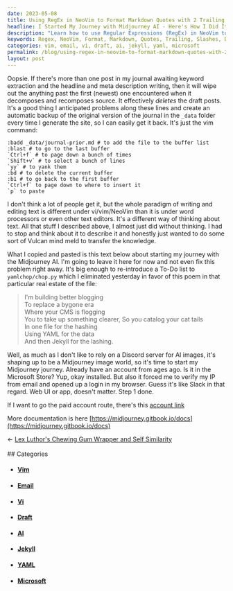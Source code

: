 ```yaml
---
date: 2023-05-08
title: Using RegEx in NeoVim to Format Markdown Quotes with 2 Trailing Slashes
headline: I Started My Journey with Midjourney AI - Here's How I Did It!
description: "Learn how to use Regular Expressions (RegEx) in NeoVim to format Markdown quotes with two trailing slashes. Discover how to create an automatic backup of your journal in the `_data` folder, and how to use Vim commands to add, delete, and edit text. Get started with Midjourney AI with a paid account and access documentation on their Gitbook."
keywords: Regex, NeoVim, Format, Markdown, Quotes, Trailing, Slashes, Draft, Posts, Backup, Vim, Command, Paradigm, Writing, Editing, Text, Vi, Vim, NeoVim, Word, Processors, Text, Editors, Thinking, Source, Decompose, Recompose, Automate, YAML, Jekyll, Lashing, Discord, Server, AI, Images, Microsoft, Store, Verify, IP, Email
categories: vim, email, vi, draft, ai, jekyll, yaml, microsoft
permalink: /blog/using-regex-in-neovim-to-format-markdown-quotes-with-2-trailing-slashes/
layout: post
---
```



Oopsie. If there's more than one post in my journal awaiting keyword extraction
and the headline and meta description writing, then it will wipe out the
anything past the first (newest) one encountered when it decomposes and
recomposes source. It effectively *deletes* the draft posts. It's a good thing
I anticipated problems along these lines and create an automatic backup of the
original version of the journal in the `_data` folder every time I generate the
site, so I can easily get it back. It's just the vim command:

```vim
:badd _data/journal-prior.md # to add the file to the buffer list
:blast # to go to the last buffer
`Ctrl+f` # to page down a bunch of times
`Shift+v` # to select a bunch of lines
`yy` # to yank them
:bd # to delete the current buffer
:b1 # to go back to the first buffer
`Ctrl+f` to page down to where to insert it
`p` to paste
```

I don't think a lot of people get it, but the whole paradigm of writing and
editing text is different under vi/vim/NeoVim than it is under word processors
or even other text editors. It's a different way of thinking about text. All
that stuff I described above, I almost just did without thinking. I had to stop
and think about it to describe it and honestly just wanted to do some sort of
Vulcan mind meld to transfer the knowledge.

What I copied and pasted is this text below about starting my journey with the
Midjourney AI. I'm going to leave it here for now and not even fix this problem
right away. It's big enough to re-introduce a To-Do list to `yamlchop/chop.py`
which I eliminated yesterday in favor of this poem in that particular real
estate of the file:


> I'm building better blogging  
> To replace a bygone era  
> Where your CMS is flogging  
> You to take up something clearer,
> So you catalog your cat tails  
> In one file for the hashing  
> Using YAML for the data  
> And then Jekyll for the lashing.  


Well, as much as I don't like to rely on a Discord server for AI images, it's
shaping up to be a Midjourney image world, so it's time to start my Midjourney
journey. Already have an account from ages ago. Is it in the Microsoft Store?
Yup, okay installed. But also it forced me to verify my IP from email and
opened up a login in my browser. Guess it's like Slack in that regard. Web UI
or app, doesn't matter. Step 1 done.

If I want to go the paid account route, there's this [account link](https://www.midjourney.com/account)

More documentation is here [https://midjourney.gitbook.io/docs](https://midjourney.gitbook.io/docs)










































<div class="arrow-links"><div class="post-nav-prev"><span class="arrow">&larr;&nbsp;</span><a href="/blog/lex-luthor-s-chewing-gum-wrapper-and-self-similarity/">Lex Luthor's Chewing Gum Wrapper and Self Similarity</a></div> &nbsp; <div class="post-nav-next"><a href=""></a></div></div>
## Categories

<ul>
<li><h4><a href='/vim/'>Vim</a></h4></li>
<li><h4><a href='/email/'>Email</a></h4></li>
<li><h4><a href='/vi/'>Vi</a></h4></li>
<li><h4><a href='/draft/'>Draft</a></h4></li>
<li><h4><a href='/ai/'>AI</a></h4></li>
<li><h4><a href='/jekyll/'>Jekyll</a></h4></li>
<li><h4><a href='/yaml/'>YAML</a></h4></li>
<li><h4><a href='/microsoft/'>Microsoft</a></h4></li></ul>